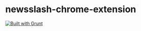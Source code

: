 newsslash-chrome-extension
==========================

[![Built with Grunt](https://cdn.gruntjs.com/builtwith.png)](http://gruntjs.com/)
